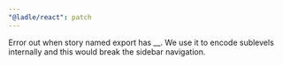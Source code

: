 ```yaml
---
"@ladle/react": patch
---
```


Error out when story named export has \_\_. We use it to encode sublevels internally and this would break the sidebar navigation.
